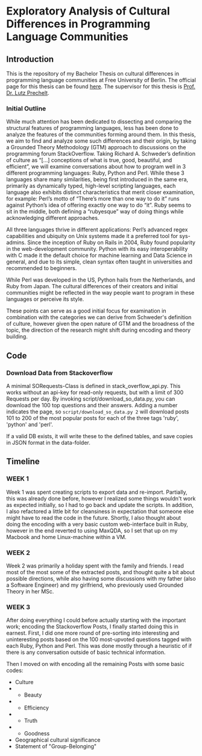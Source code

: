 # Exploratory Analysis of Cultural Differences in Programming Language Communities

## Introduction

This is the repository of my Bachelor Thesis on cultural differences in programming language communities at Free University of Berlin. The official page for this thesis can be found [here](https://www.mi.fu-berlin.de/w/SE/ThesisProgrammingLanguageCommunites). The supervisor for this thesis is [Prof. Dr. Lutz Prechelt](https://www.mi.fu-berlin.de/en/inf/groups/ag-se/members/prechelt.html).

### Initial Outline

While much attention has been dedicated to dissecting and comparing the structural features of programming languages, less has been done to analyze the features of the communities forming around them. In this thesis, we aim to find and analyze some such differences and their origin, by taking a Grounded Theory Methodology (GTM) approach to discussions on the programming forum StackOverflow. Taking Richard A. Schweder’s definition of culture as “[...] conceptions of what is true, good, beautiful, and efficient”, we will examine conversations about how to program well in 3 different programming languages: Ruby, Python and Perl. While these 3 languages share many similarities, being first introduced in the same era, primarily as dynamically typed, high-level scripting languages, each language also exhibits distinct characteristics that merit closer examination, for example:
Perl’s motto of “There’s more than one way to do it” runs against Python’s idea of offering exactly one way to do “it”. Ruby seems to sit in the middle, both defining a “rubyesque” way of doing things while acknowledging different approaches.

All three languages thrive in different applications: Perl’s advanced regex capabilities and ubiquity on Unix systems made it a preferred tool for sys-admins. Since the inception of Ruby on Rails in 2004, Ruby found popularity in the web-development community. Python with its easy interoperability with C made it the default choice for machine learning and Data Science in general, and due to its simple, clean syntax often taught in universities and recommended to beginners.

While Perl was developed in the US, Python hails from the Netherlands, and Ruby from Japan. The cultural differences of their creators and initial communities might be reflected in the way people want to program in these languages or perceive its style.

These points can serve as a good initial focus for examination in combination with the categories we can derive from Schweder's definition of culture, however given the open nature of GTM and the broadness of the topic, the direction of the research might shift during encoding and theory building.

## Code

### Download Data from Stackoverflow

A minimal SORequests-Class is defined in stack_overflow_api.py. This works without an api-key for read-only requests, but with a limit of 300 Requests per day.
By invoking script/download_so_data.py, you can download the 100 top questions and their answers. Adding a number indicates the page, so
`script/download_so_data.py 2`
will download posts 101 to 200 of the most popular posts for each of the three tags 'ruby', 'python' and 'perl'.

If a valid DB exists, it will write these to the defined tables, and save copies in JSON format in the data-folder.


## Timeline

### WEEK 1
Week 1 was spent creating scripts to export data and re-import. Partially, this was already done before, however I realized some things wouldn't work as expected initially, so I had to go back and update the scripts. In addition, I also refactored a little bit for cleansiness in expectation that someone else might have to read the code in the future.
Shortly, I also thought about doing the encoding with a very basic custom web-interface built in Ruby, however in the end reverted to using MaxQDA, so I set that up on my Macbook and home Linux-machine within a VM.

### WEEK 2
Week 2 was primarily a holiday spent with the family and friends. I read most of the most some of the extracted posts, and thought quite a bit about possible directions, while also having some discussions with my father (also a Software Engineer) and my girlfriend, who previously used Grounded Theory in her MSc.

### WEEK 3
After doing everything I could before actually starting with the important work; encoding the Stackoverflow Posts, I finally started doing this in earnest. First, I did one more round of pre-sorting into interesting and uninteresting posts based on the 100 most-upvoted questions tagged with each Ruby, Python and Perl. This was done mostly through a heuristic of if there is any conversation outside of basic technical information.

Then I moved on with encoding all the remaining Posts with some basic codes:
- Culture
- - Beauty
- - Efficiency
- - Truth
- - Goodness
- Geographical cultural significance
- Statement of "Group-Belonging"
